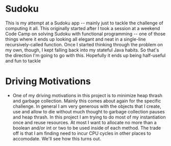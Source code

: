 # Sudoku
This is my attempt at a Sudoku app -- mainly just to tackle the challenge of computing it all. This originally started after I took a session at a weekend Code Camp on solving Sudoku with functional programming -- one of those things where it ends up looking all elegant and neat in a single-line recursively-called function. Once I started thinking through the problem on my own, though, I kept falling back into my stateful Java habits. So that's the direction I'm going to go with this. Hopefully it ends up being half-useful and fun to tackle

Driving Motivations
===================
* One of my driving motivations in this project is to minimize heap thrash and garbage collection. Mainly this comes about again for the specific challenge. In general I am very generous with the objects that I create, use and allow to die without much thought to garbage collection pauses and heap thrash. In this project I am trying to do most of my instantiation once and reuse resources. At most I want to allocate no more than a boolean and/or int or two to be used inside of each method. The trade off is that I am finding need to incur CPU cycles in other places to accomodate. We'll see how this turns out.